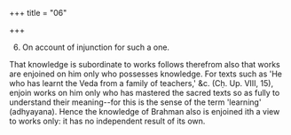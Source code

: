 +++
title = "06"

+++


6. On account of injunction for such a one.

That knowledge is subordinate to works follows therefrom also that works are enjoined on him only who possesses knowledge. For texts such as 'He who has learnt the Veda from a family of teachers,' &c. (Cḥ. Up. VIII, 15), enjoin works on him only who has mastered the sacred texts so as fully to understand their meaning--for this is the sense of the term 'learning' (adhyayana). Hence the knowledge of Brahman also is enjoined ith a view to works only: it has no independent result of its own.

